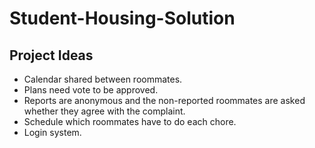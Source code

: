 # Student-Housing-Solution


## Project Ideas

- Calendar shared between roommates.
- Plans need vote to be approved.
- Reports are anonymous and the non-reported roommates are asked whether they agree with the complaint.
- Schedule which roommates have to do each chore.
- Login system.
